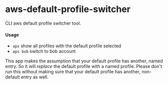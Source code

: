 # aws-default-profile-switcher
CLI aws default profile switcher tool. 

#### Usage
* `aps` show all profiles with the default profile selected
* `aps bob` switch to bob account

This app makes the assumption that your default profile has another, named entry. So it will *replace* the default profile with a named profile. Please don't run this without making sure that your default profile has another, non-default entry as well.
